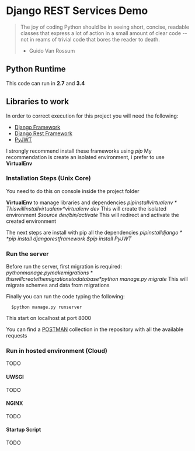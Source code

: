 # Django REST Services Demo

>The joy of coding Python should be in seeing short, concise, readable classes that express a lot of action in a small amount of clear code -- not in reams of trivial code that bores the reader to death.
> - Guido Van Rossum

## Python Runtime
This code can run in **2.7** and **3.4**

## Libraries to work
In order to correct execution for this project you will need the following:
* [Django Framework](https://www.djangoproject.com/)
* [Django Rest Framework](http://www.django-rest-framework.org/)
* [PyJWT](https://pyjwt.readthedocs.io/en/latest/)

I strongly recommend install these frameworks using _pip_
My recommendation is create an isolated environment, i prefer to use **VirtualEnv**

### Installation Steps (Unix Core)
You need to do this on console inside the project folder

**VirtualEnv** to manage libraries and dependencies
*$pip install virtualenv* This will install virtualenv
*$virtualenv dev* This will create the isolated environment
*$source dev/bin/activate* This will redirect and activate the created environment

The next steps are install with pip all the dependencies
*$pip install django*
*$pip install djangorestframework*
*$pip install PyJWT*

### Run the server
Before run the server, first migration is required:
*$python manage.py makemigrations* this will create the migrations to database
*$python manage.py migrate* This will migrate schemes and data from migrations

Finally you can run the code typing the following:
```
  $python manage.py runserver
```

This start on localhost at port 8000

You can find a [POSTMAN](https://www.getpostman.com/) collection in the repository with all the available requests

### Run in hosted environment (Cloud)
TODO

#### UWSGI
TODO

#### NGINX
TODO

#### Startup Script
TODO
